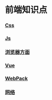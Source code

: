 # 前端知识点

### [Css](CSS/README.md)
### [Js](JS/README.md)
### [浏览器方面](Browser/README.md)
### [Vue](Vue/README.md)
### [WebPack](WebPack/README.md)
### [网络](README.md)

